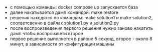 - с помощью команды: docker compose up запускается база
- далее накатывается дамп командой: make restore
- решения находятся по командам: make solution1 и make solution2, соответсвенно в файлах solution1.py и solution2.py
- после воспроизведения первого решения нужно заново накатить дамп чтобы воспроизвети второе
- первое решение выполнется в районе 5 секунд, второе - около 8 минут, в зависимости от конфигурации машины
